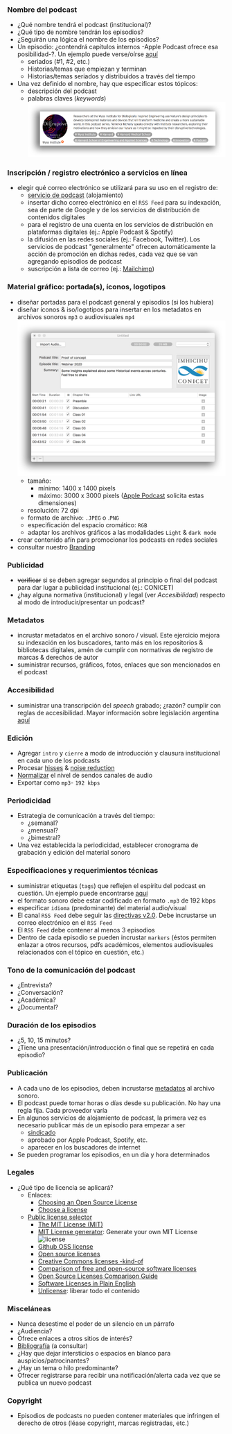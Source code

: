 ### Nombre del podcast
* ¿Qué nombre tendrá el podcast (institucional)?
* ¿Qué tipo de nombre tendrán los episodios?
* ¿Seguirán una lógica el nombre de los episodios?
* Un episodio: ¿contendrá capítulos internos -Apple Podcast ofrece esa posibilidad-?. Un ejemplo puede verse/oírse [aquí](https://rework.fm/apps-without-code/)
	- seriados (#1, #2, etc.)
	- Historias/temas que empiezan y terminan
	- Historias/temas seriados y distribuidos a través del tiempo
* Una vez definido el nombre, hay que especificar estos tópicos:
	- descripción del podcast
	- palabras claves (_keywords_)
	![graphics.jpg](images/4011034328-disruptive.jpg)
### Inscripción / registro electrónico a servicios en línea
* elegir qué correo electrónico se utilizará para su uso en el registro de:
	- [servicio de podcast](Podcasts_services.md) (alojamiento)
	- insertar dicho correo electrónico en el `RSS Feed` para su indexación, sea de parte de Google y de los servicios de distribución de contenidos digitales
	- para el registro de una cuenta en los servicios de distribución en plataformas digitales (ej.: Apple Podcast & Spotify)
	- la difusión en las redes sociales (ej.: Facebook, Twitter). Los servicios de podcast "generalmente" ofrecen automáticamente la acción de promoción en dichas redes, cada vez que se van agregando episodios de podcast
	- suscripción a lista de correo (ej.: [Mailchimp](https://mailchimp.com/))

### Material gráfico: portada(s), íconos, logotipos
* diseñar portadas para el podcast general y episodios (si los hubiera)
* diseñar íconos & iso/logotipos para insertar en los metadatos en archivos sonoros `mp3` o audiovisuales `mp4`
![graphics.jpg](images/523479302-podcast_producer.jpg)
	- tamaño: 
		* mínimo: 1400 x 1400 pixels
		* máximo: 3000 x 3000 pixels ([Apple Podcast](https://help.apple.com/itc/podcasts_connect/#/itc1723472cb) solicita estas dimensiones)
	- resolución: 72 dpi
	- formato de archivo: `.JPEG` o .`PNG`
    - especificación del espacio cromático: `RGB`
	- adaptar los archivos gráficos a las modalidades `Light` & `dark mode`
* crear contenido afín para promocionar los podcasts en redes sociales
* consultar nuestro [Branding](https://github.com/imhicihu/Branding/blob/master/logotype_accesibility.md)
	
### Publicidad
* ~~verificar~~ si se deben agregar segundos al principio o final del podcast para dar lugar a publicidad institucional (ej.: CONICET)
* ¿hay alguna normativa (institucional) y legal (ver _Accesibilidad_) respecto al modo de introducir/presentar un podcast?

### Metadatos
* incrustar metadatos en el archivo sonoro / visual. Este ejercicio mejora su indexación en los buscadores, tanto más en los repositorios & bibliotecas digitales, amén de cumplir con normativas de registro de marcas & derechos de autor
* suministrar recursos, gráficos, fotos, enlaces que son mencionados en el podcast

### Accesibilidad
* suministrar una transcripción del _speech_ grabado; ¿razón? cumplir con reglas de accesibilidad. Mayor información sobre legislación argentina [aquí](https://www.argentina.gob.ar/justicia/derechofacil/leysimple/accesibilidad-paginas-internet)

### Edición
* Agregar `intro` y `cierre` a modo de introducción y clausura institucional en cada uno de los podcasts
* Procesar [hisses](https://en.wikipedia.org/wiki/Sibilant) & [noise reduction](https://en.wikipedia.org/wiki/Noise_reduction)
* [Normalizar](https://apps.apple.com/us/app/the-levelator/id1493326487?mt=12) el nivel de sendos canales de audio
* Exportar como `mp3`- `192 kbps`

### Periodicidad
* Estrategia de comunicación a través del tiempo: 
	- ¿semanal?
	- ¿mensual?
	- ¿bimestral?
* Una vez establecida la periodicidad, establecer cronograma de grabación y  edición del material sonoro  

### Especificaciones y requerimientos técnicas
* suministrar etiquetas (`tags`) que reflejen el espíritu del podcast en cuestión. Un ejemplo puede encontrarse [aquí](https://soundcloud.com/wyssinstitute/sets/disruptive)
* el formato sonoro debe estar codificado en formato `.mp3` de 192 kbps
* especificar `idioma` (predominante) del material audio/visual
* El canal `RSS Feed` debe seguir las [directivas v2.0](https://validator.w3.org/feed/docs/rss2.html). Debe incrustarse un correo electrónico en el `RSS Feed`
* El `RSS Feed` debe contener al menos 3 episodios
* Dentro de cada episodio se pueden incrustar `markers` (éstos permiten enlazar a otros recursos, pdfs académicos, elementos audiovisuales relacionados con el tópico en cuestión, etc.)

### Tono de la comunicación del podcast
* ¿Entrevista?
* ¿Conversación?
* ¿Académica?
* ¿Documental?

### Duración de los episodios
* ¿5, 10, 15 minutos?
* ¿Tiene una presentación/introducción o final que se repetirá en cada episodio?

### Publicación
* A cada uno de los episodios, deben incrustarse [metadatos](Metadata.md) al archivo sonoro.
* El podcast puede tomar horas o días desde su publicación. No hay una regla fija. Cada proveedor varía
* En algunos servicios de alojamiento de podcast, la primera vez es necesario publicar más de un episodio para empezar a ser
	- [sindicado](https://www.monmagan.com/creadores/sindicacion-contenidos/)
	- aprobado por Apple Podcast, Spotify, etc.
	- aparecer en los buscadores de internet
* Se pueden programar los episodios, en un día y hora determinados
### Legales
* ¿Qué tipo de licencia se aplicará?
	- Enlaces:
		- [Choosing an Open Source License](https://blog.github.com/2013-07-15-choosing-an-open-source-license)
	 	- [Choose a license](https://choosealicense.com)
    - [Public license selector](https://ufal.github.io/public-license-selector/)
	 	- [The MIT License (MIT)](https://mit-license.org/)
	 	- [MIT License generator](https://www.richie-bendall.ml/mit-license-generator/): Generate your own MIT License
	   ![license](https://bitbucket.org/repo/ekyaeEE/images/1238371074-appendix.png)
	 	- [Github OSS license](https://github.com/github/choosealicense.com)
	 	- [Open source licenses](https://opensource.org/licenses)
	 	- [Creative Commons licenses -kind-of](https://creativecommons.org/choose)
	 	- [Comparison of free and open-source software licenses](https://en.wikipedia.org/wiki/Comparison_of_free_and_open-source_software_licenses)
	 	- [Open Source Licenses Comparison Guide](https://itsfoss.com/open-source-licenses-explained)
	 	- [Software Licenses in Plain English](https://tldrlegal.com)
	 	- [Unlicense](https://unlicense.org/): liberar todo el contenido

### Misceláneas
* Nunca desestime el poder de un silencio en un párrafo
* ¿Audiencia?
* Ofrece enlaces a otros sitios de interés?
* [Bibliografía](Bibliography.md) (a consultar)
* ¿Hay que dejar intersticios o espacios en blanco para auspicios/patrocinantes?
* ¿Hay un tema o hilo predominante?
* Ofrecer registrarse para recibir una notificación/alerta cada vez que se publica un nuevo podcast

### Copyright
* Episodios de podcasts no pueden contener materiales que infringen el derecho de otros (léase copyright, marcas registradas, etc.)
